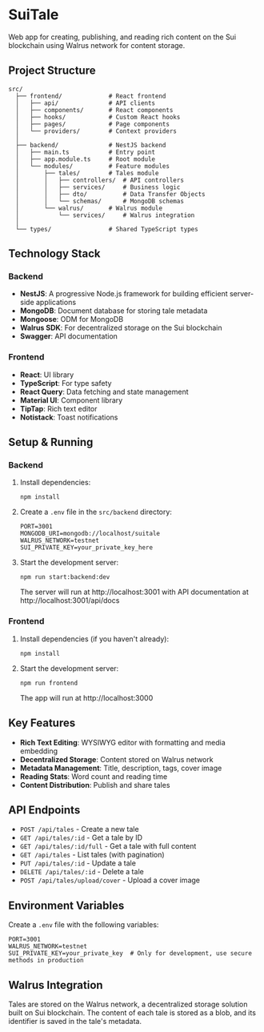 # SuiTale

Web app for creating, publishing, and reading rich content on the Sui blockchain using Walrus network for content storage.

## Project Structure

```
src/
  ├── frontend/             # React frontend
  │   ├── api/              # API clients
  │   ├── components/       # React components
  │   ├── hooks/            # Custom React hooks
  │   ├── pages/            # Page components
  │   └── providers/        # Context providers
  │
  ├── backend/              # NestJS backend
  │   ├── main.ts           # Entry point
  │   ├── app.module.ts     # Root module
  │   └── modules/          # Feature modules
  │       ├── tales/        # Tales module
  │       │   ├── controllers/  # API controllers
  │       │   ├── services/     # Business logic
  │       │   ├── dto/          # Data Transfer Objects
  │       │   └── schemas/      # MongoDB schemas
  │       └── walrus/       # Walrus module
  │           └── services/     # Walrus integration
  │
  └── types/                # Shared TypeScript types
```

## Technology Stack

### Backend

- **NestJS**: A progressive Node.js framework for building efficient server-side applications
- **MongoDB**: Document database for storing tale metadata
- **Mongoose**: ODM for MongoDB
- **Walrus SDK**: For decentralized storage on the Sui blockchain
- **Swagger**: API documentation

### Frontend

- **React**: UI library
- **TypeScript**: For type safety
- **React Query**: Data fetching and state management
- **Material UI**: Component library
- **TipTap**: Rich text editor
- **Notistack**: Toast notifications

## Setup & Running

### Backend

1. Install dependencies:
   ```
   npm install
   ```

2. Create a `.env` file in the `src/backend` directory:
   ```
   PORT=3001
   MONGODB_URI=mongodb://localhost/suitale
   WALRUS_NETWORK=testnet
   SUI_PRIVATE_KEY=your_private_key_here
   ```

3. Start the development server:
   ```
   npm run start:backend:dev
   ```

   The server will run at http://localhost:3001 with API documentation at http://localhost:3001/api/docs

### Frontend

1. Install dependencies (if you haven't already):
   ```
   npm install
   ```

2. Start the development server:
   ```
   npm run frontend
   ```

   The app will run at http://localhost:3000

## Key Features

- **Rich Text Editing**: WYSIWYG editor with formatting and media embedding
- **Decentralized Storage**: Content stored on Walrus network
- **Metadata Management**: Title, description, tags, cover image
- **Reading Stats**: Word count and reading time
- **Content Distribution**: Publish and share tales

## API Endpoints

- `POST /api/tales` - Create a new tale
- `GET /api/tales/:id` - Get a tale by ID
- `GET /api/tales/:id/full` - Get a tale with full content
- `GET /api/tales` - List tales (with pagination)
- `PUT /api/tales/:id` - Update a tale
- `DELETE /api/tales/:id` - Delete a tale
- `POST /api/tales/upload/cover` - Upload a cover image

## Environment Variables

Create a `.env` file with the following variables:

```
PORT=3001
WALRUS_NETWORK=testnet
SUI_PRIVATE_KEY=your_private_key  # Only for development, use secure methods in production
```

## Walrus Integration

Tales are stored on the Walrus network, a decentralized storage solution built on Sui blockchain. The content of each tale is stored as a blob, and its identifier is saved in the tale's metadata.
